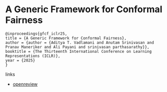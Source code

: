 # A Generic Framework for Conformal Fairness

```
@inproceedings{gfcf_iclr25,
title = {A Generic Framework for Conformal Fairness},
author = {author = {Aditya T. Vadlamani and Anutam Srinivasan and Pranav Maneriker and Ali Payani and srinivasan parthasarathy}},
booktitle = {The Thirteenth International Conference on Learning Representations (ICLR)},
year = {2025}
}
```

links
- [openreview](https://openreview.net/forum?id=xiQNfYl33p)
